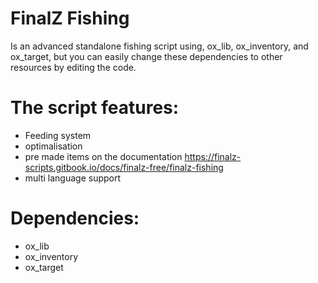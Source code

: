 # FinalZ Fishing
 Is an advanced standalone fishing script using, ox_lib, ox_inventory, and ox_target, but you can easily change these dependencies to other resources by editing the code.

# The script features:
- Feeding system
- optimalisation 
- pre made items on the documentation https://finalz-scripts.gitbook.io/docs/finalz-free/finalz-fishing
- multi language support

# Dependencies:
- ox_lib
- ox_inventory
- ox_target

